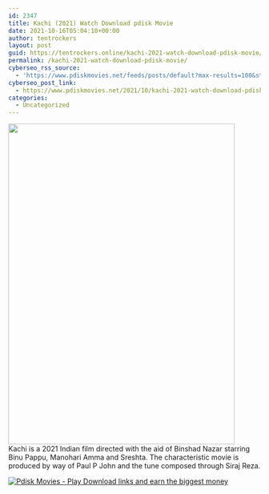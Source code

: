 ```yaml
---
id: 2347
title: Kachi (2021) Watch Download pdisk Movie
date: 2021-10-16T05:04:18+00:00
author: tentrockers
layout: post
guid: https://tentrockers.online/kachi-2021-watch-download-pdisk-movie/
permalink: /kachi-2021-watch-download-pdisk-movie/
cyberseo_rss_source:
  - 'https://www.pdiskmovies.net/feeds/posts/default?max-results=100&start-index=101'
cyberseo_post_link:
  - https://www.pdiskmovies.net/2021/10/kachi-2021-watch-download-pdisk-movie.html
categories:
  - Uncategorized
---
```

<div class="separator">
  <a href="https://1.bp.blogspot.com/-GJEzXp1S180/YVs7P4asOjI/AAAAAAAAAhk/ejuwzkK9Ak4i2evZZyu6XUwEFyswa134QCLcBGAsYHQ/s1500/Kachi%2B%25282021%2529%2BWatch%2BDownload%2Bpdisk%2BMovie.jpg" imageanchor="1"><img loading="lazy" border="0" data-original-height="1500" data-original-width="1060" height="640" src="https://1.bp.blogspot.com/-GJEzXp1S180/YVs7P4asOjI/AAAAAAAAAhk/ejuwzkK9Ak4i2evZZyu6XUwEFyswa134QCLcBGAsYHQ/w452-h640/Kachi%2B%25282021%2529%2BWatch%2BDownload%2Bpdisk%2BMovie.jpg" width="452" /></a>
</div>

<div>
  <span>Kachi is a 2021 Indian film directed with the aid of Binshad Nazar starring Binu Pappu, Manohari Amma and Sreshta. The characteristic movie is produced by way of Paul P John and the tune composed through Siraj Reza.</span>
</div>

[![](https://1.bp.blogspot.com/-a93bp85aB6g/YUXjACCiX3I/AAAAAAAAbQE/GHmPI7h0af0tqn6tYzd0cdrDv9Hu9LUSACLcBGAsYHQ/s16000/Play_it_New-removebg-preview.png "Pdisk Movies - Play Download links and earn the biggest money")](https://pdisklink.com/1/bnYybWhsMDAwYms3?dn=1)